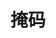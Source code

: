 # 掩码
<!-- 
### 概述

掩码字段组件用于以掩码格式显示字段值，适用于包含敏感信息的字段，如密码、信用卡号等，确保数据的隐私性和安全性。

### 安装

- 该插件属于商业插件，需要额外购买或授权后使用。

### 字段配置项

字段组件

可在默认字段组件与掩码字段组件之间切换。
### 掩码设置

配置掩码规则及查看权限

#### 掩码规则
##### 预定义掩码规则：

`******`：数据完全掩码，显示六个星号。

`***abc`：前三位掩码，显示后三位原始数据。

`**ab**`：前后掩码，中间两位可见。

`abc***`：前三位原始数据，后三位掩码。

##### 自定义掩码规则：

`*` 代表占位符，被掩码为 *，其余字符保持原样。
示例：

`a*a*a*` → `123456` 变为 `1*3*5*`。

`a****a` → `123456789` 变为 `1****9`。

`ab***abc` → `asdfghjkl` 变为 `as***jkl`。

#### 权限控制

::: info &#9432; 提示
可设置哪些角色可以查看原始值，默认仅 root 用户有权限。
编辑模式下，不论角色权限，原始值始终可见。
::: -->